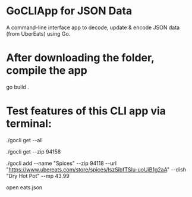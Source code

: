 # GoCLIApp for JSON Data
A command-line interface app to decode, update &amp; encode JSON data (from UberEats) using Go.

# After downloading the folder, compile the app
go build .

# Test features of this CLI app via terminal:
./gocli get --all

./gocli get --zip 94158

./gocli add --name "Spices" --zip 94118 --url "https://www.ubereats.com/store/spices/lszSibfTSlu-uoUiB1g2aA" --dish "Dry Hot Pot" --mp 43.99

open eats.json
